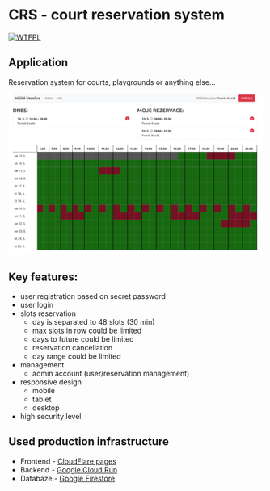# CRS - court reservation system

[![WTFPL](http://www.wtfpl.net/wp-content/uploads/2012/12/wtfpl-badge-4.png)](http://www.wtfpl.net/)

## Application

Reservation system for courts, playgrounds or anything else...

![Application screenshot](screenshot.png "Application screenshot")

## Key features:

- user registration based on secret password
- user login
- slots reservation
    - day is separated to 48 slots (30 min)
    - max slots in row could be limited
    - days to future could be limited
    - reservation cancellation
    - day range could be limited
- management
    - admin account (user/reservation management)
- responsive design
    - mobile
    - tablet
    - desktop
- high security level

## Used production infrastructure

- Frontend - [CloudFlare pages][cloudflare]
- Backend - [Google Cloud Run][cloudrun]
- Databáze - [Google Firestore][firestore]

[cloudflare]: https://pages.cloudflare.com/

[cloudrun]: https://cloud.google.com/run

[firestore]: https://firebase.google.com/docs/firestore

